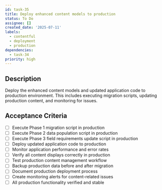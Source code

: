 ```yaml
---
id: task-35
title: Deploy enhanced content models to production
status: To Do
assignee: []
created_date: '2025-07-11'
labels:
  - contentful
  - deployment
  - production
dependencies:
  - task-34
priority: high
---
```


## Description

Deploy the enhanced content models and updated application code to production environment. This includes executing migration scripts, updating production content, and monitoring for issues.

## Acceptance Criteria

- [ ] Execute Phase 1 migration script in production
- [ ] Execute Phase 2 data population script in production
- [ ] Execute Phase 3 field requirements update script in production
- [ ] Deploy updated application code to production
- [ ] Monitor application performance and error rates
- [ ] Verify all content displays correctly in production
- [ ] Test production content management workflow
- [ ] Backup production data before and after migration
- [ ] Document production deployment process
- [ ] Create monitoring alerts for content-related issues
- [ ] All production functionality verified and stable
